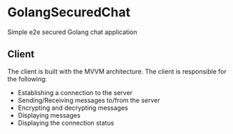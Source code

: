 # GolangSecuredChat
Simple e2e secured Golang chat application

## Client
The client is built with the MVVM architecture. The client is responsible for the following:
- Establishing a connection to the server
- Sending/Receiving messages to/from the server
- Encrypting and decrypting messages
- Displaying messages
- Displaying the connection status